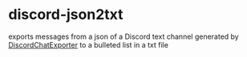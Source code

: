 # discord-json2txt
exports messages from a json of a Discord text channel generated by <a href="https://github.com/Tyrrrz/DiscordChatExporter">DiscordChatExporter</a> to a bulleted list in a txt file
